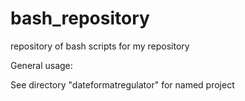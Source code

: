 # bash_repository
repository of bash scripts for my repository

General usage:

See directory "dateformatregulator" for named project